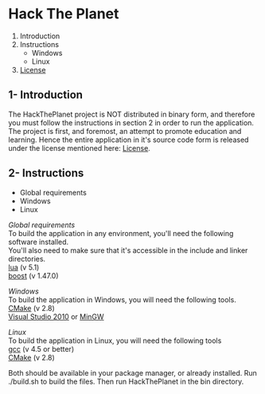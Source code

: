 Hack The Planet
===============
1. Introduction
2. Instructions
	* Windows
	* Linux
3. [License](COPYING.txt)

1- Introduction
---------------
The HackThePlanet project is NOT distributed in binary form, and therefore you must follow the instructions in section 2 in order to run the application.
The project is first, and foremost, an attempt to promote education and learning. Hence the entire application in it's source code form is released under the license mentioned here: [License](COPYING.txt).

2- Instructions
---------------
* Global requirements
* Windows
* Linux

*Global requirements*  
To build the application in any environment, you'll need the following software installed.  
You'll also need to make sure that it's accessible in the include and linker directories.  
[lua][]  (v 5.1)  
[boost][]  (v 1.47.0)  
  
*Windows*  
To build the application in Windows, you will need the following tools.  
[CMake][]  (v 2.8)  
[Visual Studio 2010][] or [MinGW][]  
  
*Linux*  
To build the application in Linux, you will need the following tools  
[gcc][]  (v 4.5 or better)  
[CMake][]  (v 2.8)  
  
Both should be available in your package manager, or already installed.
Run ./build.sh to build the files.
Then run HackThePlanet in the bin directory.

[CMake]: www.cmake.org "CMake"
[gcc]: gcc.gnu.org "GCC"
[Visual Studio 2010]: www.microsoft.com/visualstudio/ "Visual Studio 2010"
[MinGW]: www.mingw.org "MinGW"
[lua]: www.lua.org "Lua"
[boost]: www.boost.org "Boost"
